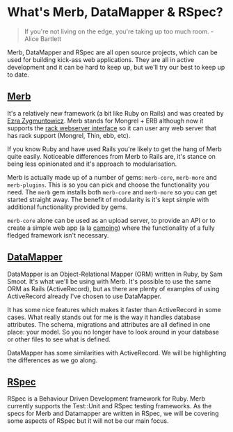 # What's Merb, DataMapper & RSpec?

> If you're not living on the edge, you're taking up too much room. - Alice Bartlett

Merb, DataMapper and RSpec are all open source projects, which can be used for building kick-ass web applications. They are all in active development and it can be hard to keep up, but we'll try our best to keep up to date.

## [Merb](http://merbivore.com/)

It's a relatively new framework (a bit like Ruby on Rails) and was created by [Ezra Zygmuntowicz](http://brainspl.at/).  Merb stands for Mongrel + ERB although now it supports the [rack webserver interface](http://rack.rubyforge.org/) so it can user any web server that has rack support (Mongrel, Thin, ebb, etc).

If you know Ruby and have used Rails you're likely to get the hang of Merb quite easily. Noticeable differences from Merb to Rails are, it's stance on being less opinionated and it's approach to modularisation.

Merb is actually made up of a number of gems: `merb-core`, `merb-more` and `merb-plugins`. This is so you can pick and choose the functionality you need. The `merb` gem installs both `merb-core` and `merb-more` so you can get started straight away. The benefit of modularity is it's kept simple with additional functionality provided by gems.


`merb-core` alone can be used as an upload server, to provide an API or to create a simple web app (a la [camping](http://code.whytheluckystiff.net/camping/)) where the functionality of a fully fledged framework isn't necessary.

## [DataMapper](http://datamapper.org/)

DataMapper is an Object-Relational Mapper (ORM) written in Ruby, by Sam Smoot. It's what we'll be using with Merb. It's possible to use the same ORM as Rails (ActiveRecord), but as there are plenty of examples of using ActiveRecord already I've chosen to use DataMapper.

It has some nice features which makes it faster than ActiveRecord in some cases. What really stands out for me is the way it handles database attributes. The schema, migrations and attributes are all defined in one place: your model. So you no longer have to look around in your database or other files to see what is defined.

DataMapper has some similarities with ActiveRecord. We will be highlighting the differences as we go along.

## [RSpec](http://rspec.info/)
RSpec is a Behaviour Driven Development framework for Ruby. 
Merb currently supports the Test::Unit and RSpec testing frameworks. As the specs for Merb and Datamapper are written in RSpec, we will be covering some aspects of RSpec but it will not be our main focus. 